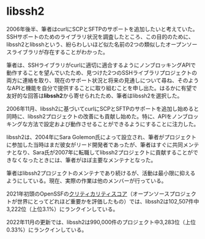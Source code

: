 # libssh2

2006年後半、筆者はcurlにSCPとSFTPのサポートを追加したいと考えていた。SSHサポートのためのライブラリ状況を調査したところ、この目的のために、libssh2とlibsshという、紛らわしいほど似た名前の2つの類似したオープンソースライブラリが存在することがわかった。

筆者は、SSHライブラリがcurlに適切に適合するようにノンブロッキングAPIで動作することを望んでいたため、見つけた2つのSSHライブラリプロジェクトの両方に連絡を取り、現在のサポート状況と将来の見通しについて尋ね、そのようなAPIと機能を自分で提供することに取り組むことを申し出た。はるかに有望で友好的な回答は**libssh2**から寄せられたため、筆者はlibssh2を選択した。

2006年11月、libssh2に基づいてcurlにSCPとSFTPのサポートを追加し始めると同時に、libssh2プロジェクトの改善にも貢献し始めた。特に、APIをノンブロッキングな方法で設定および動作させることができるようにすることに注力した。

libssh2は、2004年にSara Golemon氏によって設立され、筆者がプロジェクトに参加した当時はまだ彼女がリード開発者であったが、筆者はすぐに共同メンテナとなり、Sara氏が2007年に転職してlibssh2プロジェクトに貢献することができなくなったときには、筆者がほぼ主要なメンテナとなった。

筆者はlibssh2プロジェクトのメンテナであり続けるが、活動は最小限に抑えるようにしている。現在、実際の作業は他のメンバーが行っている。

2021年初頭のOpenSSFの[クリティカリティスコア](https://github.com/ossf/criticality_score)（オープンソースプロジェクトが世界にとってどれほど重要かを評価したもの）では、libssh2は102,507件中3,222位（上位3.1%）にランクインしている。

2022年11月の更新では、libssh2は990,000件のプロジェクト中3,283位（上位0.33%）にランクインしている。


